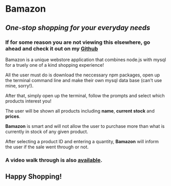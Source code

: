 # Bamazon
## *One-stop shopping for your everyday needs*

### If for some reason you are not viewing this elsewhere, go ahead and check it out on my [Github](https://github.com/camhallmen/Bamazon)

Bamazon is a unique webstore application that combines node.js with mysql for a truely one of a kind shopping experience!

All the user must do is download the neccessary npm packages, open up the terminal command line and make their own mysql data base (can't use mine, sorry!).

After that, simply open up the terminal, follow the prompts and select which products interest you!

The user will be shown all products including **name**, **current stock** and **prices**.

**Bamazon** is smart and will not allow the user to purchase more than what is currently in stock of any given product.

After selecting a product ID and entering a quantity, **Bamazon** will inform the user if the sale went through or not.

### A video walk through is also [available](https://drive.google.com/file/d/1g5WB2IUSP4QkVVjkL7tWIW_bfR37Z2qy/view).

## Happy Shopping!